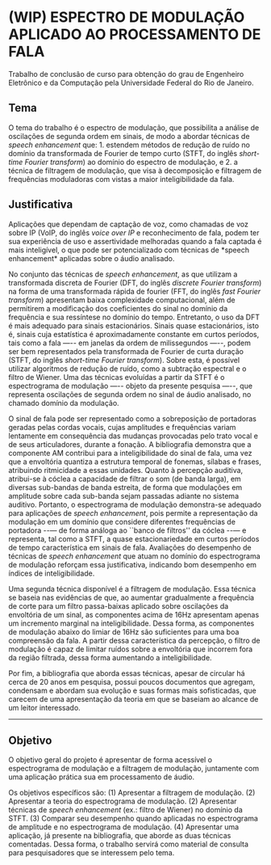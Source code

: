 # (WIP) ESPECTRO DE MODULAÇÃO APLICADO AO PROCESSAMENTO DE FALA 
Trabalho de conclusão de curso para obtenção do grau de Engenheiro Eletrônico e da Computação pela Universidade Federal do Rio de Janeiro.

## Tema
O tema do trabalho é o espectro de modulação, que possibilita a
 análise de oscilações de segunda ordem em sinais, de modo a abordar técnicas de
  *speech enhancement* que: 1. estendem métodos de redução de ruído no
 domínio da transformada de Fourier de tempo curto (STFT, do inglês
 *short-time Fourier transform*) ao domínio do espectro de modulação, e
 2. a técnica de filtragem de modulação, que visa à
 decomposição e filtragem de frequências moduladoras com vistas a maior
 inteligibilidade da fala.
 

## Justificativa

Aplicações que dependam de captação de voz, como chamadas de voz sobre IP (VoIP,
 do inglês *voice over IP* e reconhecimento de fala, podem ter sua
 experiência de uso e assertividade melhoradas quando a fala captada é mais
 inteligível, o que pode ser potencializado com técnicas de \*speech
 enhancement* aplicadas sobre o áudio analisado.

No conjunto das técnicas de *speech enhancement*, as que utilizam a
transformada discreta de Fourier (DFT, do inglês *discrete Fourier
transform*) na forma de uma transformada rápida de fourier (FFT, do inglês
*fast Fourier transform*) apresentam baixa complexidade computacional,
além de permitirem a modificação dos coeficientes do sinal no domínio da
frequência e sua ressíntese no domínio do tempo. Entretanto, o uso da DFT é mais
adequado para sinais estacionários. Sinais quase estacionários, isto é, sinais
cuja estatística é aproximadamente constante em curtos períodos, tais como a
fala —-- em janelas da ordem de milissegundos —--, podem ser bem representados
pela transformada de Fourier de curta duração (STFT, do inglês
*short-time Fourier transform*). Sobre esta, é possível utilizar
algoritmos de redução de ruído, como a subtração espectral e o filtro de
Wiener. Uma das técnicas evoluídas a partir da STFT é o
espectrograma de modulação —-- objeto da presente pesquisa —--, que representa
oscilações de segunda ordem no sinal de áudio analisado, no chamado domínio da
modulação.

O sinal de fala pode ser representado como a sobreposição de portadoras geradas
pelas cordas vocais, cujas amplitudes e frequências variam lentamente em
consequência das mudanças provocadas pelo trato vocal e de seus articuladores,
durante a fonação. A bibliografia demonstra que a componente AM contribui para a
inteligibilidade do sinal de fala, uma vez que a envoltória quantiza a estrutura
temporal de fonemas, sílabas e frases, atribuindo ritmicidade a essas
unidades. Quanto à percepção auditiva, atribui-se
à cóclea a capacidade de filtrar o som (de banda larga), em diversas sub-bandas
de banda estreita, de forma que modulações em amplitude sobre cada sub-banda
sejam passadas adiante no sistema auditivo. Portanto, o espectrograma de
modulação demonstra-se adequado para aplicações de *speech enhancement*,
pois permite a representação da modulação em um domínio que considere diferentes
frequências de portadora --— de forma análoga ao ``banco de filtros'' da cóclea
--— e representa, tal como a STFT, a quase estacionariedade em curtos períodos
de tempo característica em sinais de fala. Avaliações do desempenho de técnicas
de *speech enhancement* que atuam no domínio do espectrograma de
modulação reforçam essa justificativa, indicando bom desempenho em índices de
inteligibilidade.

Uma segunda técnica disponível é a filtragem de modulação. Essa
técnica se baseia nas evidências de que, ao aumentar gradualmente a frequência
de corte para um filtro passa-baixas aplicado sobre oscilações da envoltória de
um sinal, as componentes acima de 16Hz apresentam apenas um incremento marginal
na inteligibilidade. Dessa forma, as componentes de
modulação abaixo do limiar de 16Hz são suficientes para uma boa compreensão da
fala. A partir dessa característica da percepção, o filtro de modulação é capaz
de limitar ruídos sobre a envoltória que incorrem fora da região filtrada, dessa
forma aumentando a inteligibilidade.


Por fim, a bibliografia que aborda essas técnicas, apesar de circular há cerca
de 20 anos em pesquisa, possui poucos documentos que agregam, condensam e
abordam sua evolução e suas formas mais sofisticadas, que carecem de uma
apresentação da teoria em que se baseiam ao alcance de um leitor
interessado.

___
## Objetivo

O objetivo geral do projeto é apresentar de forma acessível o espectrograma de
modulação e a filtragem de modulação, juntamente com uma aplicação prática sua
em processamento de áudio. 

Os objetivos específicos são: (1) Apresentar a filtragem de modulação. (2)
Apresentar a teoria do espectrograma de modulação. (2) Apresentar técnicas de
*speech enhancement* (ex.: filtro de Wiener) no domínio da STFT. (3)
Comparar seu desempenho quando aplicadas no espectrograma de amplitude e no
espectrograma de modulação. (4) Apresentar uma aplicação, já presente na
bibliografia, que aborde as duas técnicas comentadas. Dessa forma, o trabalho
servirá como material de consulta para pesquisadores que se interessem pelo
tema.
